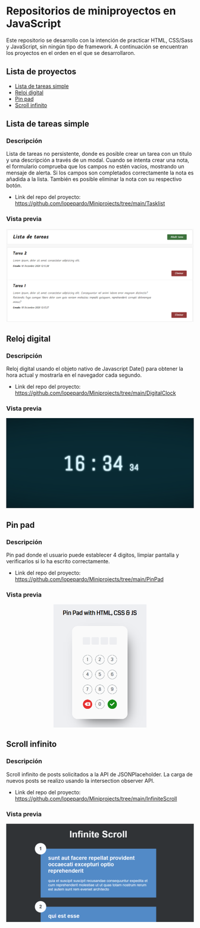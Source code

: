 # Repositorios de miniproyectos en JavaScript

Este repositorio se desarrollo con la intención de practicar HTML, CSS/Sass y JavaScript, sin ningún tipo de framework. A continuación se encuentran los proyectos en el orden en el que se desarrollaron.

## Lista de proyectos

- [Lista de tareas simple](#tasklist)
- [Reloj digital](#digitalclock)
- [Pin pad](#pinpad)
- [Scroll infinito](#infinitescroll)

<h2 id="tasklist">Lista de tareas simple</h2>

### Descripción

Lista de tareas no persistente, donde es posible crear un tarea con un titulo y una descripción a través de un modal. Cuando se intenta crear una nota, el formulario comprueba que los campos no estén vacíos, mostrando un mensaje de alerta. Si los campos son completados correctamente la nota es añadida a la lista. También es posible eliminar la nota con su respectivo botón.

- Link del repo del proyecto: https://github.com/lopepardo/Miniprojects/tree/main/Tasklist

### Vista previa

<p align="center">
    <img src="https://github.com/lopepardo/Miniprojects/blob/main/images/Tasklist.PNG" width="600"></img>
</p>

<h2 id="digitalclock">Reloj digital</h2>

### Descripción

Reloj digital usando el objeto nativo de Javascript Date() para obtener la hora actual y mostrarla en el navegador cada segundo.

- Link del repo del proyecto: https://github.com/lopepardo/Miniprojects/tree/main/DigitalClock

### Vista previa

<p align="center">
    <img src="https://github.com/lopepardo/Miniprojects/blob/main/images/DigitalClock.PNG" width="600"></img>
</p>

<h2 id="pinpad">Pin pad</h2>

### Descripción

Pin pad donde el usuario puede establecer 4 digitos, limpiar pantalla y verificarlos si lo ha escrito correctamente.

- Link del repo del proyecto: https://github.com/lopepardo/Miniprojects/tree/main/PinPad

### Vista previa

<p align="center">
    <img src="https://github.com/lopepardo/Miniprojects/blob/main/images/PinPad.PNG" width="250"></img>
</p>

<h2 id="infinitescroll">Scroll infinito</h2>

### Descripción

Scroll infinito de posts solicitados a la API de JSONPlaceholder. La carga de nuevos posts se realizo usando la intersection observer API.

- Link del repo del proyecto: https://github.com/lopepardo/Miniprojects/tree/main/InfiniteScroll

### Vista previa

<p align="center">
    <img src="https://github.com/lopepardo/Miniprojects/blob/main/images/InfiniteScroll.PNG" width="600"></img>
</p>

